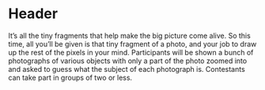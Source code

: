 <!-- TITLE: Guesswhat -->
<!-- SUBTITLE: A quick summary of Guesswhat -->

# Header
It’s all the tiny fragments that help make the big picture come alive. So this time, all you’ll be given is that tiny fragment of a photo, and your job to draw up the rest of the pixels in your mind. Participants will be shown a bunch of photographs of various objects with only a part of the photo zoomed into and asked to guess what the subject of each photograph is. Contestants can take part in groups of two or less.